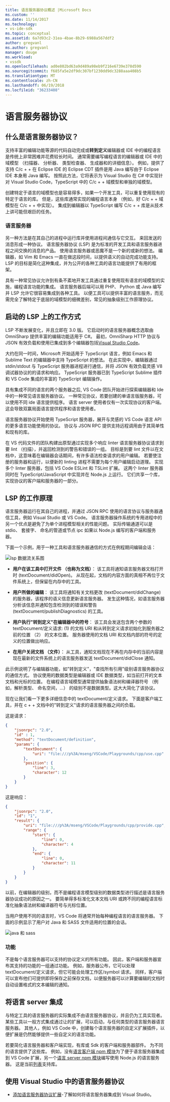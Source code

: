 ```yaml
---
title: 语言服务器协议概述 |Microsoft Docs
ms.custom: ''
ms.date: 11/14/2017
ms.technology:
- vs-ide-sdk
ms.topic: conceptual
ms.assetid: 6a7d93c2-31ea-4bae-8b29-6988a567ddf2
author: gregvanl
ms.author: gregvanl
manager: douge
ms.workload:
- vssdk
ms.openlocfilehash: ad0e802bd63a9d489a98eb9f216e6739e378d590
ms.sourcegitcommit: f685fa5e2df9dc307bf1230dd9dc3288aaa408b5
ms.translationtype: MT
ms.contentlocale: zh-CN
ms.lasthandoff: 06/19/2018
ms.locfileid: "36233408"
---
```

# <a name="language-server-protocol"></a>语言服务器协议

## <a name="what-is-the-language-server-protocol"></a>什么是语言服务器协议？

支持丰富的编辑功能等源的代码自动完成或**转到定义**编辑器或 IDE 中的编程语言是传统上非常困难并花费较长时间。 通常需要编写编程语言的编辑器或 IDE 中的域模型 （扫描器、 分析器、 类型检查器、 生成器和的详细信息）。 例如，提供了支持 C/c + + 在 Eclipse IDE 的 Eclipse CDT 插件是用 Java 编写由于 Eclipse IDE 本身用 Java 编写。 按照此方法，它将表示为 Visual Studio 在 C# 中实现针对 Visual Studio Code，TypeScript 中的 C/c + + 域模型和单独的域模型。

创建特定于语言的域模型也是容易得多，如果一个开发工具，可以重复使用现有的特定于语言的库。 但是，这些库通常实现的编程语言本身 （例如，好 C/c + + 域模型在 C/c + + 中实现）。 集成到编辑器以 TypeScript 编写 C/c + + 库是从技术上讲可能但艰巨的任务。

### <a name="language-servers"></a>语言服务器

另一种方法是在其自己的进程中运行库并使用进程间通信与它交互。 来回发送的消息形成一种协议。 语言服务器协议 (LSP) 是为标准的开发工具和语言服务器进程之间交换的消息的产品。 使用语言服务器或恶魔不是一个新的或新的想法。 编辑器，如 Vim 和 Emacs 一直在做这段时间，以提供语义的自动完成功能支持。 LSP 的目标是简化这种集成，并为公开的各种工具的语言功能提供了有用的框架。

具有一种常见协议允许到有条不紊地开发工具通过重复使用现有语言的域模型的实施，编程语言功能的集成。 语言服务器后端可以用 PHP、 Python 或 Java 编写并 LSP 允许它很容易集成到各种工具。 以便工具可以提供丰富的语言服务，而无需完全了解特定于底层的域模型的细微差别，常见的抽象级别工作原理协议。

## <a name="how-work-on-the-lsp-started"></a>启动的 LSP 上的工作方式

LSP 不断发展变化，并且立即在 3.0 版。 它启动时的语言服务器概念选取由 OmniSharp 提供丰富的编辑功能适用于 C#。 最初，OmniSharp HTTP 协议与 JSON 有效负载和使用已集成到多个编辑器包括[Visual Studio Code](https://code.visualstudio.com)。

大约在同一时间，Microsoft 开始适用于 TypeScript 语言，例如 Emacs 和 Sublime Text 的编辑器中支持 TypeScript 的想法。 在此实现中，编辑器通过 stdin/stdout 与 TypeScript 服务器进程进行通信，并将 JSON 有效负载灵感 V8 调试器协议的的请求和响应。 TypeScript 服务器已到 TypeScript Sublime 插件和 VS Code 集成的丰富的 TypeScript 编辑操作。

具有集成不同的语言的两个服务器之后, VS Code 团队开始进行探索编辑器和 Ide 中的一种常见语言服务器协议。 一种常见协议，若要创建的单语言版服务器，可以使用不同 ide 语言提供程序。 语言 server 使用者仅有一次实现协议的客户端。 这会导致双赢局面语言提供程序和语言使用者。

语言服务器协议开始使用 TypeScript 服务器，展开与灵感的 VS Code 语言 API 的更多语言功能使用的协议。 协议与 JSON RPC 提供支持远程调用由于其简单性和现有的库。

在 VS 代码文件的团队构建出原型通过实现多个响应 linter 语言服务器协议请求到要 lint （扫描），并返回检测到的警告和错误的一组。 目标是到要 lint 文件以在文档中，这意味着在编辑器会话期间，有许多语法检查请求的用户编辑。 若要使注册的服务器和运行，以便新的 linting 进程不需要为每个用户编辑启动道理。 实现多个 linter 服务器，包括 VS Code ESLint 和 TSLint 扩展。 这两个 linter 服务器同时在 TypeScript/JavaScript 中实现并在 Node.js 上运行。 它们共享一个库，实现协议的客户端和服务器的一部分。

## <a name="how-the-lsp-works"></a>LSP 的工作原理

语言服务器运行在其自己的进程，并通过 JSON RPC 使用的语言协议与服务器通信工具，例如 Visual Studio 或 VS Code。 语言服务器操作系统的专用进程中的另一个优点是避免了为单个进程模型相关的性能问题。 实际传输通道可以是 stdio、 套接字、 命名的管道或节点 ipc 如果以 Node.js 编写的客户端和服务器。

下面一个示例，用于一种工具和语言服务器通信的方式在例程期间编辑会话：

![lsp 数据流关系图](media/lsp-flow-diagram.png)

* **用户在该工具中打开文件 （也称为文档）**： 该工具将通知语言服务器文档打开时 (textDocument/didOpen)。 从现在起，文档的内容方面的真相不再位于文件系统上，但保留在内存中的工具。

* **用户所做的编辑**： 该工具将通知有关文档更改 (textDocument/didChange) 的服务器，该程序的语义信息更新语言服务器。 发生这种情况，如语言服务器分析该信息并通知包含检测到的错误和警告 (textDocument/publishDiagnostics) 的工具。

* **用户执行"转到定义"在编辑器中的符号**： 该工具会发送包含两个参数的 textDocument/定义请求: (1) 的文档 URI 和从转到定义请求初始化到服务器之前的位置 （2） 的文本位置。 服务器使用的文档 URI 和文档内部的符号的定义的位置做出响应。

* **在用户关闭文档 （文件）**： 从工具，通知文档现在不再在内存中的当前内容是现在最新的文件系统上的语言服务器发送 textDocument/didClose 通知。

此示例说明了与编辑器功能，如"转到定义"，"查找所有引用"级别语言服务器协议的通信方式。 协议使用的数据类型是编辑器或 IDE 数据类型，如当前打开的文本文档和光标的位置。 在编程语言域模型通常提供抽象语法树和编译器符号 （例如，解析类型、 命名空间，...） 的级别不是数据类型。这大大简化了该协议。

现在让我们看一下更多详细信息中的 textDocument/定义请求。 下面是客户端工具，并在 c + + 文档中的"转到定义"请求的语言服务器之间的负载。

这是请求：

```json
{
    "jsonrpc": "2.0",
    "id" : 1,
    "method": "textDocument/definition",
    "params": {
        "textDocument": {
            "uri": "file:///p%3A/mseng/VSCode/Playgrounds/cpp/use.cpp"
        },
        "position": {
            "line": 3,
            "character": 12
        }
    }
}
```

这是响应：

```json
{
    "jsonrpc": "2.0",
    "id": "1",
    "result": {
        "uri": "file:///p%3A/mseng/VSCode/Playgrounds/cpp/provide.cpp",
        "range": {
            "start": {
                "line": 0,
                "character": 4
            },
            "end": {
                "line": 0,
                "character": 11
            }
        }
    }
}
```

以前，在编辑器的级别，而不是编程语言模型级别的数据类型进行描述是语言服务器协议成功的原因之一。 要简单得多标准化文本文档 URI 或跨不同的编程语言标准化抽象语法树和编译器符号与光标位置。

当用户使用不同的语言时，VS Code 将通常开始每种编程语言的语言服务器。 下面的示例显示了用户对 Java 和 SASS 文件适用的位置的会话。

![java 和 sass](media/lsp-java-and-sass.png)

### <a name="capabilities"></a>功能

不是每个语言服务器可以支持的协议定义的所有功能。 因此，客户端和服务器宣布其支持的功能的一组通过功能。 例如，服务器公布，它可以处理 textDocument/定义请求，但它可能会处理工作区/symbol 请求。 同样，客户端可以宣布他们可提供即将保存之前保存文档，以便服务器可以计算要编辑的文档时自动设置格式的文本编辑的通知。

## <a name="integrating-a-language-server"></a>将语言 server 集成

与特定工具的语言服务器的实际集成不由语言服务器协议，并且仍为工具实现者。 某些工具以一般方式集成通过让的扩展，可以启动，与任何类型的语言服务器语言服务器。 其他人，例如 VS Code 中，创建每个语言服务器的自定义扩展插件，以便扩展是仍然能够提供一些自定义的语言功能。

若要简化语言服务器和客户端实现，有库或 Sdk 的客户端和服务器部件。 为不同的语言提供了这些库。 例如，没有[语言客户端 npm 模块](https://www.npmjs.com/package/vscode-languageclient)为了便于语言服务器集成到 VS Code 扩展，另一个[语言 server npm 模块](https://www.npmjs.com/package/vscode-languageserver)编写使用 Node.js 的语言服务器。 这是当前[列表](https://github.com/Microsoft/language-server-protocol/wiki/Protocol-Implementations)支持库。

## <a name="using-the-language-server-protocol-in-visual-studio"></a>使用 Visual Studio 中的语言服务器协议

* [添加语言服务器协议扩展](adding-an-lsp-extension.md)-了解如何将语言服务器集成到 Visual Studio。
